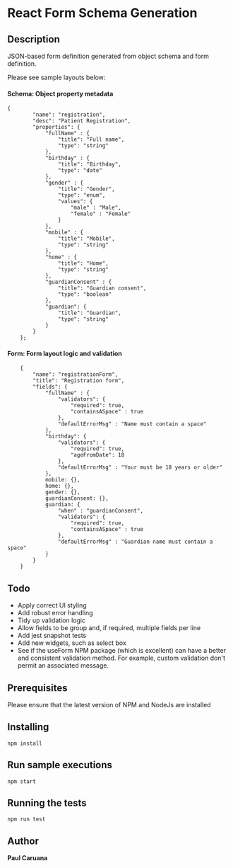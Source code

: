 # React Form Schema Generation

## Description

JSON-based form definition generated from object schema and form definition.
 
Please see sample layouts below: 
#### Schema: Object property metadata
```
{
        "name": "registration",
        "desc": "Patient Registration",
        "properties": {
            "fullName" : {
                "title": "Full name",
                "type": "string"
            },
            "birthday" : {
                "title": "Birthday",
                "type": "date"
            },
            "gender" : {
                "title": "Gender",
                "type": "enum",
                "values": {
                    "male" : "Male",
                    "female" : "Female"
                }
            },
            "mobile" : {
                "title": "Mobile",
                "type": "string"
            },
            "home" : {
                "title": "Home",
                "type": "string"
            },
            "guardianConsent" : {
                "title": "Guardian consent",
                "type": "boolean"
            },
            "guardian": {
                "title": "Guardian",
                "type": "string"
            }
        }
    }; 
```
#### Form: Form layout logic and validation
```
    {
        "name": "registrationForm",
        "title": "Registration form",
        "fields": {
            "fullName" : {
                "validators": {
                    "required": true,
                    "containsASpace" : true
                },
                "defaultErrorMsg" : "Name must contain a space"
            },
            "birthday": {
                "validators": {
                    "required": true,
                    "ageFromDate": 18
                },
                "defaultErrorMsg" : "Your must be 18 years or older"
            },
            mobile: {},
            home: {},
            gender: {},
            guardianConsent: {},
            guardian: {
                "when" : "guardianConsent",
                "validators": {
                    "required": true,
                    "containsASpace" : true
                },
                "defaultErrorMsg" : "Guardian name must contain a space"
            }
        }
    } 
```
## Todo

- Apply correct UI styling
- Add robust error handling
- Tidy up validation logic
- Allow fields to be group and, if required, multiple fields per line
- Add jest snapshot tests
- Add new widgets, such as select box
- See if the useForm NPM package (which is excellent) can have a better and consistent validation method. For example, custom validation don't permit an associated message.
 
## Prerequisites

Please ensure that the latest version of NPM and NodeJs are installed 

## Installing

```
npm install 
```

## Run sample executions

```
npm start
```

## Running the tests
```
npm run test
```

## Author

**Paul Caruana** 